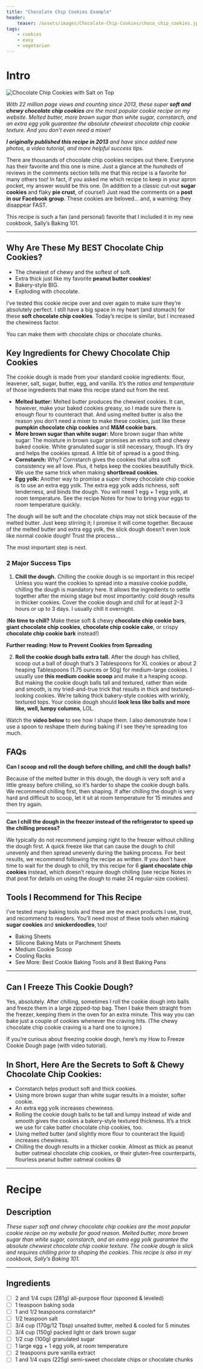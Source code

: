 ```yaml
---
title: "Chocolate Chip Cookies Example"
header:
    teaser: /assets/images/Chocolate-Chip-Cookies/choco_chip_cookies.jpg
tags:
    - cookies
    - easy
    - vegetarian
---
```


# Intro

![Chocolate Chip Cookies with Salt on Top](/assets/images/Chocolate-Chip-Cookies/choco_chip_cookies.jpg)

*With 22 million page views and counting since 2013, these super **soft and chewy chocolate chip cookies** are the most popular cookie recipe on my website. Melted butter, more brown sugar than white sugar, cornstarch, and an extra egg yolk guarantee the absolute chewiest chocolate chip cookie texture. And you don’t even need a mixer!*

***I originally published this recipe in 2013** and have since added new photos, a video tutorial, and more helpful success tips.*

There are thousands of chocolate chip cookies recipes out there. Everyone has their favorite and this one is mine. Just a glance at the *hundreds* of reviews in the comments section tells me that this recipe is a favorite for many others too! In fact, if you asked me which recipe to keep in your apron pocket, my answer would be this one. (In addition to a classic cut-out **sugar cookies** and flaky **pie crust**, of course!) Just read the comments on a **post in our Facebook group**. These cookies are beloved… and, a warning: they disappear FAST.

This recipe is such a fan (and personal) favorite that I included it in my new cookbook, Sally’s Baking 101.

---

## Why Are These My BEST Chocolate Chip Cookies?

- The chewiest of chewy and the softest of soft.
- Extra thick just like my favorite **peanut butter cookies**!
- Bakery-style BIG.
- Exploding with chocolate.

I’ve tested this cookie recipe over and over again to make sure they’re absolutely perfect. I still have a big space in my heart (and stomach) for these **soft chocolate chip cookies**. Today’s recipe is similar, but I increased the chewiness factor.

You can make them with chocolate chips or chocolate chunks.

## Key Ingredients for Chewy Chocolate Chip Cookies

The cookie dough is made from your standard cookie ingredients: flour, leavener, salt, sugar, butter, egg, and vanilla. It’s the *ratios and temperature* of those ingredients that make this recipe stand out from the rest. 

- **Melted butter:** Melted butter produces the chewiest cookies. It can, however, make your baked cookies greasy, so I made sure there is enough flour to counteract that. And using melted butter is also the reason you don’t need a mixer to make these cookies, just like these **pumpkin chocolate chip cookies** and **M&M cookie bars**.
- **More brown sugar than white sugar:** More brown sugar than white sugar: The moisture in brown sugar promises an extra soft and chewy baked cookie. White granulated sugar is still necessary, though. It’s dry and helps the cookies spread. A little bit of spread is a good thing.
- **Cornstarch:** Why? Cornstarch gives the cookies that ultra soft consistency we all love. Plus, it helps keep the cookies beautifully thick. We use the same trick when making **shortbread cookies**.
- **Egg yolk:** Another way to promise a super chewy chocolate chip cookie is to use an extra egg yolk. The extra egg yolk adds richness, soft tenderness, and binds the dough. You will need 1 egg + 1 egg yolk, at room temperature. See the recipe Notes for how to bring your eggs to room temperature quickly.

The dough will be soft and the chocolate chips may not stick because of the melted butter. Just keep stirring it; I promise it will come together. Because of the melted butter and extra egg yolk, the slick dough doesn’t even look like normal cookie dough! Trust the process…

The most important step is next.

### 2 Major Success Tips

1. **Chill the dough.** Chilling the cookie dough is so important in this recipe! Unless you want the cookies to spread into a massive cookie puddle, chilling the dough is mandatory here. It allows the ingredients to settle together after the mixing stage but most importantly: cold dough results in thicker cookies. Cover the cookie dough and chill for at least 2–3 hours or up to 3 days. I usually chill it overnight.

(**No time to chill?** Make these soft & chewy **chocolate chip cookie bars**, **giant chocolate chip cookies**, **chocolate chip cookie cake**, or crispy **chocolate chip cookie bark** instead!)

**Further reading: How to Prevent Cookies from Spreading**

2. **Roll the cookie dough balls extra tall.** After the dough has chilled, scoop out a ball of dough that’s 3 Tablespoons for XL cookies or about 2 heaping Tablespoons (1.75 ounces or 50g) for medium-large cookies. I usually use **this medium cookie scoop** and make it a heaping scoop. But making the cookie dough balls tall and textured, rather than wide and smooth, is my tried-and-true trick that results in thick and textured-looking cookies. We’re talking thick bakery-style cookies with wrinkly, textured tops. Your cookie dough should **look less like balls and more like, well, lumpy columns**, LOL.

Watch the **video below** to see how I shape them. I also demonstrate how I use a spoon to reshape them during baking if I see they’re spreading too much.

<div class="aside-box">

## FAQs

**Can I scoop and roll the dough before chilling, and chill the dough balls?**

Because of the melted butter in this dough, the dough is very soft and a little greasy before chilling, so it’s harder to shape the cookie dough balls. We recommend chilling first, then shaping. If after chilling the dough is very hard and difficult to scoop, let it sit at room temperature for 15 minutes and then try again.

---

**Can I chill the dough in the freezer instead of the refrigerator to speed up the chilling process?**

We typically do not recommend jumping right to the freezer without chilling the dough first. A quick freeze like that can cause the dough to chill unevenly and then spread unevenly during the baking process. For best results, we recommend following the recipe as written. If you don’t have time to wait for the dough to chill, try this recipe for 6 **giant chocolate chip cookies** instead, which doesn’t require dough chilling (see recipe Notes in that post for details on using the dough to make 24 regular-size cookies).

</div>

## Tools I Recommend for This Recipe

I’ve tested many baking tools and these are the exact products I use, trust, and recommend to readers. You’ll need most of these tools when making **sugar cookies** and **snickerdoodles**, too!

- Baking Sheets
- Silicone Baking Mats or Parchment Sheets
- Medium Cookie Scoop
- Cooling Racks
- See More: Best Cookie Baking Tools and 8 Best Baking Pans

---

## Can I Freeze This Cookie Dough?

Yes, absolutely. After chilling, sometimes I roll the cookie dough into balls and freeze them in a large zipped-top bag. Then I bake them straight from the freezer, keeping them in the oven for an extra minute. This way you can bake just a couple of cookies whenever the craving hits. (The chewy chocolate chip cookie craving is a hard one to ignore.)

If you’re curious about freezing cookie dough, here’s my How to Freeze Cookie Dough page (with video tutorial).

## In Short, Here Are the Secrets to Soft & Chewy Chocolate Chip Cookies:

- Cornstarch helps product soft and thick cookies.
- Using more brown sugar than white sugar results in a moister, softer cookie.
- An extra egg yolk increases chewiness.
- Rolling the cookie dough balls to be tall and lumpy instead of wide and smooth gives the cookies a bakery-style textured thickness. It’s a trick we use for cake batter chocolate chip cookies, too.
- Using melted butter (and slightly more flour to counteract the liquid) increases chewiness.
- Chilling the dough results in a thicker cookie. Almost as thick as peanut butter oatmeal chocolate chip cookies, or their gluten-free counterparts, flourless peanut butter oatmeal cookies :smile:

---

# Recipe

## Description

*These super soft and chewy chocolate chip cookies are the most popular cookie recipe on my website for good reason. Melted butter, more brown sugar than white sugar, cornstarch, and an extra egg yolk guarantee the absolute chewiest chocolate chip cookie texture. The cookie dough is slick and requires chilling prior to shaping the cookies. This recipe is also in my cookbook, Sally’s Baking 101.*

---

## Ingredients

- [ ] 2 and 1/4 cups (281g) all-purpose flour (spooned & leveled)
- [ ] 1 teaspoon baking soda
- [ ] 1 and 1/2 teaspoons cornstarch*
- [ ] 1/2 teaspoon salt
- [ ] 3/4 cup (170g/12 Tbsp) unsalted butter, melted & cooled for 5 minutes
- [ ] 3/4 cup (150g) packed light or dark brown sugar
- [ ] 1/2 cup (100g) granulated sugar
- [ ] 1 large egg + 1 egg yolk, at room temperature
- [ ] 2 teaspoons pure vanilla extract
- [ ] 1 and 1/4 cups (225g) semi-sweet chocolate chips or chocolate chunks
